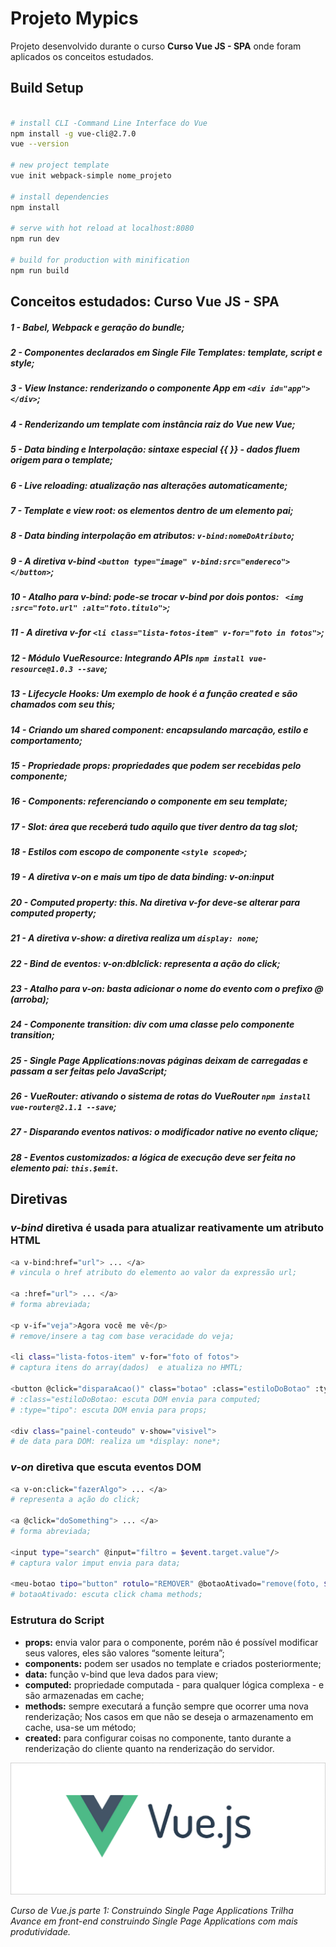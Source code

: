 # Projeto Mypics
Projeto desenvolvido durante o curso **Curso Vue JS - SPA** onde foram aplicados os conceitos estudados.

## Build Setup

``` bash

# install CLI -Command Line Interface do Vue
npm install -g vue-cli@2.7.0
vue --version

# new project template
vue init webpack-simple nome_projeto
 
# install dependencies
npm install

# serve with hot reload at localhost:8080
npm run dev

# build for production with minification
npm run build

```

## Conceitos estudados: Curso Vue JS - SPA

##### 1 - Babel, Webpack e geração do bundle;
##### 2 - Componentes declarados em Single File Templates: template, script e style;
##### 3 - View Instance: renderizando o componente App em ```<div id="app"></div>```;
##### 4 - Renderizando um template com instância raiz do Vue *new Vue*;
##### 5 - Data binding e Interpolação: sintaxe especial {{ }} - dados fluem origem para o template;  
##### 6 - Live reloading: atualização nas alterações automaticamente; 
##### 7 - Template e view root: os elementos  dentro de um elemento pai;
##### 8 - Data binding interpolação em atributos: ```v-bind:nomeDoAtributo```;
##### 9 - A diretiva v-bind ```<button type="image" v-bind:src="endereco"></button>```;
##### 10 - Atalho para v-bind: pode-se trocar *v-bind* por *dois pontos:* ``` <img :src="foto.url" :alt="foto.titulo">```;
##### 11 - A diretiva v-for ```<li class="lista-fotos-item" v-for="foto in fotos">```;
##### 12 - Módulo VueResource: Integrando APIs ```npm install vue-resource@1.0.3 --save```;
##### 13 - Lifecycle Hooks: Um exemplo de *hook* é a função *created* e são chamados com seu *this*;
##### 14 - Criando um shared component: encapsulando marcação, estilo e comportamento;
##### 15 - Propriedade props: propriedades que podem ser recebidas pelo componente;
##### 16 - Components: referenciando o componente em seu template;
##### 17 - Slot:  área que receberá tudo aquilo que tiver dentro da tag *slot*;
##### 18 - Estilos com escopo de componente ```<style scoped>```;
##### 19 - A diretiva v-on e mais um tipo de data binding: v-on:input
##### 20 - Computed property: *this*. Na diretiva *v-for* deve-se alterar para *computed property*;
##### 21 - A diretiva v-show: a diretiva realiza um ```display: none```;
##### 22 - Bind de eventos: v-on:dblclick: representa a ação do click;
##### 23 - Atalho para v-on: basta adicionar o nome do evento com o prefixo **@** (arroba);
##### 24 - Componente transition: div com uma classe pelo componente *transition*;
##### 25 - Single Page Applications:novas páginas deixam de carregadas e passam a ser feitas pelo JavaScript;
##### 26 - VueRouter: ativando o sistema de rotas do VueRouter ```npm install vue-router@2.1.1 --save```;
##### 27 - Disparando eventos nativos: o modificador *native* no evento clique;
##### 28 - Eventos customizados: a lógica de execução deve ser feita no elemento pai: ```this.$emit```.


## Diretivas
### *v-bind* diretiva é usada para atualizar reativamente um atributo HTML

```bash
<a v-bind:href="url"> ... </a>
# vincula o href atributo do elemento ao valor da expressão url;

<a :href="url"> ... </a>
# forma abreviada;

<p v-if="veja">Agora você me vê</p>
# remove/insere a tag com base veracidade do veja;

<li class="lista-fotos-item" v-for="foto of fotos">
# captura itens do array(dados)  e atualiza no HMTL;

<button @click="disparaAcao()" class="botao" :class="estiloDoBotao" :type="tipo">
# :class="estiloDoBotao: escuta DOM envia para computed;
# :type="tipo": escuta DOM envia para props;

<div class="painel-conteudo" v-show="visivel">
# de data para DOM: realiza um *display: none*;
```

### *v-on* diretiva que escuta eventos DOM

```bash
<a v-on:click="fazerAlgo"> ... </a>
# representa a ação do click;

<a @click="doSomething"> ... </a>
# forma abreviada;

<input type="search" @input="filtro = $event.target.value"/>
# captura valor imput envia para data;

<meu-botao tipo="button" rotulo="REMOVER" @botaoAtivado="remove(foto, $event)" :confirmacao="true" estilo="padrao"/></meu-painel>
# botaoAtivado: escuta click chama methods;
```


### Estrutura do Script
* **props:** envia valor para o componente, porém não é possível modificar seus valores, eles são valores “somente leitura”;
* **components:** podem ser usados no template e criados posteriormente;
* **data:** função v-bind que leva dados para view;
* **computed:** propriedade computada - para qualquer lógica complexa - e são armazenadas em cache;
* **methods:** sempre executará a função sempre que ocorrer uma nova renderização; 
Nos casos em que não se deseja o armazenamento em cache, usa-se um método;
* **created:** para configurar coisas no componente, tanto durante a renderização do cliente quanto na renderização do servidor.


![img_vuejs](vue.png)


*Curso de Vue.js parte 1: Construindo Single Page Applications*
*Trilha Avance em front-end construindo Single Page Applications com mais produtividade.*
